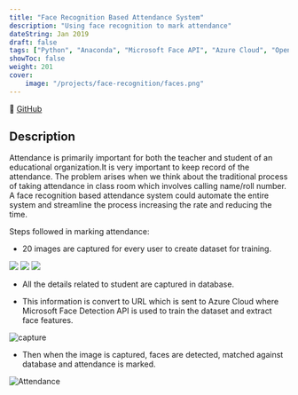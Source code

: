 ```yaml
---
title: "Face Recognition Based Attendance System"
description: "Using face recognition to mark attendance"
dateString: Jan 2019
draft: false
tags: ["Python", "Anaconda", "Microsoft Face API", "Azure Cloud", "Openpyxl", "Sqlite3", "OpenCV","Microsoft Excel"]
showToc: false
weight: 201
cover:
    image: "/projects/face-recognition/faces.png"
--- 
```

🔗 [GitHub](https://github.com/Tanzeel159/Face-Recognition-Based-Attendance-System)

## Description

Attendance is primarily important for both the teacher and student of an educational organization.It is very important to keep record of the attendance. The problem arises when we think about the traditional process of taking attendance in class room which involves calling name/roll number. A face recognition based attendance system could automate the entire system and streamline the process increasing the rate and reducing the time.

Steps followed in marking attendance:

- 20 images are captured for every user to create dataset for training.

![](/projects/face-recognition/add_student.png)
![](/projects/face-recognition/add_faces.png)
![](/projects/face-recognition/dataset.png)

- All the details related to student are captured in database.

- This information is convert to URL which is sent to Azure Cloud where Microsoft Face Detection API is used to train the dataset and extract face features.

![capture](/projects/face-recognition/Capture.png)

- Then when the image is captured, faces are detected, matched against database and attendance is marked.

![Attendance](/projects/face-recognition/attendance.png)